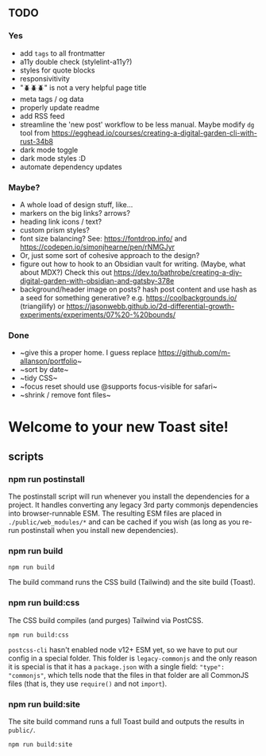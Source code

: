 ## TODO

### Yes

- add `tags` to all frontmatter
- a11y double check (stylelint-a11y?)
- styles for quote blocks
- responsivitivity
- "🪲🪲🪲" is not a very helpful page title
- meta tags / og data
- properly update readme
- add RSS feed
- streamline the 'new post' workflow to be less manual. Maybe modify `dg` tool from https://egghead.io/courses/creating-a-digital-garden-cli-with-rust-34b8 
- dark mode toggle
- dark mode styles :D
- automate dependency updates

### Maybe?

- A whole load of design stuff, like...
- markers on the big links? arrows?
- heading link icons / text?
- custom prism styles?
- font size balancing? See: https://fontdrop.info/ and https://codepen.io/simonjhearne/pen/rNMGJyr
- Or, just some sort of cohesive approach to the design?
- figure out how to hook to an Obsidian vault for writing. (Maybe, what about MDX?) Check this out https://dev.to/bathrobe/creating-a-diy-digital-garden-with-obsidian-and-gatsby-378e
- background/header image on posts? hash post content and use hash as a seed for something generative? e.g. https://coolbackgrounds.io/ (triangilify) or https://jasonwebb.github.io/2d-differential-growth-experiments/experiments/07%20-%20bounds/

### Done
- ~give this a proper home. I guess replace https://github.com/m-allanson/portfolio~
- ~sort by date~
- ~tidy CSS~
- ~focus reset should use @supports focus-visible for safari~
- ~shrink / remove font files~

# Welcome to your new Toast site!

## scripts

### npm run postinstall

The postinstall script will run whenever you install the dependencies for a project. It handles converting any legacy 3rd party commonjs dependencies into browser-runnable ESM. The resulting ESM files are placed in `./public/web_modules/*` and can be cached if you wish (as long as you re-run postinstall when you install new dependencies).

### npm run build

```shell
npm run build
```

The build command runs the CSS build (Tailwind) and the site build (Toast).

### npm run build:css

The CSS build compiles (and purges) Tailwind via PostCSS.

```shell
npm run build:css
```

`postcss-cli` hasn't enabled node v12+ ESM yet, so we have to put our config in a special folder. This folder is `legacy-commonjs` and the only reason it is special is that it has a `package.json` with a single field: `"type": "commonjs"`, which tells node that the files in that folder are all CommonJS files (that is, they use `require()` and not `import`).

### npm run build:site

The site build command runs a full Toast build and outputs the results in `public/`.

```shell
npm run build:site
```
